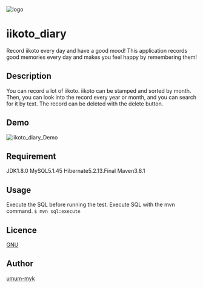 ![logo](https://user-images.githubusercontent.com/77877936/113877908-19775f00-97f4-11eb-8f87-5610a630b2ad.png)

iikoto_diary
====
Record iikoto every day and have a good mood!
This application records good memories every day and makes you feel happy by remembering them!
## Description
You can record a lot of iikoto. iikoto can be stamped and sorted by month.
Then, you can look into the record every year or month, and you can search for it by text.
The record can be deleted with the delete button.
## Demo
![iikoto_diary_Demo](https://user-images.githubusercontent.com/77877936/113878697-cf42ad80-97f4-11eb-9965-2875c9c55dc7.gif)
## Requirement
JDK1.8.0
MySQL5.1.45
Hibernate5.2.13.Final
Maven3.8.1
## Usage
Execute the SQL before running the test.
Execute SQL with the mvn command.
`$ mvn sql:execute`
## Licence
[GNU](https://github.com/umum-myk/iikoto_diary/blob/main/LICENSE.md)
## Author
[umum-myk](https://github.com/umum-myk)
